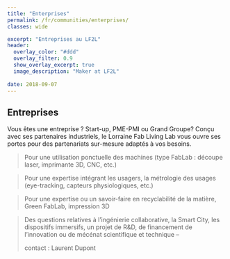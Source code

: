 ```yaml
---
title: "Enterprises"
permalink: /fr/communities/enterprises/
classes: wide

excerpt: "Entreprises au LF2L"
header:
  overlay_color: "#ddd"
  overlay_filter: 0.9
  show_overlay_excerpt: true 
  image_description: "Maker at LF2L"
  
date: 2018-09-07
---
```



## Entreprises

Vous êtes une entreprise ? Start-up, PME-PMI ou Grand Groupe?
Conçu avec ses partenaires industriels, le Lorraine Fab Living Lab vous ouvre ses portes pour des partenariats sur-mesure adaptés à vos besoins.


>Pour une utilisation ponctuelle des machines (type FabLab : découpe laser, imprimante 3D, CNC, etc.)

>Pour une expertise intégrant les usagers, la métrologie des usages (eye-tracking, capteurs physiologiques, etc.)

> Pour une expertise ou un savoir-faire en recyclabilité de la matière, Green FabLab, impression 3D

> Des questions relatives à l&rsquo;ingénierie collaborative, la Smart City, les dispositifs immersifs, un projet de R&amp;D, de financement de l&rsquo;innovation ou de mécénat scientifique et technique &#8211; 
> 
> contact : 
> Laurent Dupont



> 
> 
> 